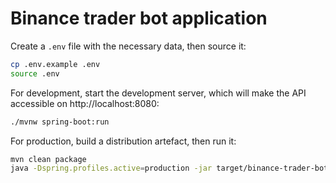 
# Binance trader bot application

Create a `.env` file with the necessary data, then source it:

```bash
cp .env.example .env
source .env
```

For development, start the development server, which will make the API accessible on http://localhost:8080:

```bash
./mvnw spring-boot:run
```

For production, build a distribution artefact, then run it:

```bash
mvn clean package
java -Dspring.profiles.active=production -jar target/binance-trader-bot.jar
```